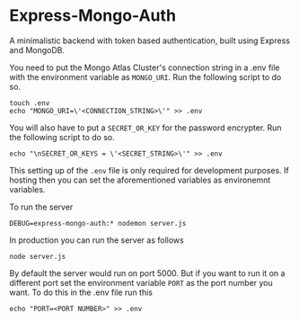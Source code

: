 # Express-Mongo-Auth
A minimalistic backend with token based authentication, built using Express and MongoDB.<br/>

You need to put the Mongo Atlas Cluster's connection string in a .env file with the environment variable as `MONGO_URI`. Run the following script to do so.

```
touch .env
echo "MONGO_URI=\'<CONNECTION_STRING>\'" >> .env
```
You will also have to put a `SECRET_OR_KEY` for the password encrypter. Run the following script to do so.
```
echo "\nSECRET_OR_KEYS = \'<SECRET_STRING>\'" >> .env
```
This setting up of the `.env` file is only required for development purposes. If hosting then you can set the aforementioned variables as environemnt variables.

To run the server 
```
DEBUG=express-mongo-auth:* nodemon server.js
```
In production you can run the server as follows
```
node server.js
```
By default the server would run on port 5000. But if you want to run it on a different port set the environment variable `PORT` as the port number you want. To do this in the .env file run this
```
echo "PORT=<PORT NUMBER>" >> .env
```